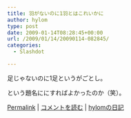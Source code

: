 ```yaml
---
title: 羽がないのに1羽とはこれいかに
author: hylom
type: post
date: 2009-01-14T08:28:45+00:00
url: /2009/01/14/20090114-082845/
categories:
  - Slashdot

---
```

足じゃないのに1足というがごとし。

という題名ににすればよかったのか（笑）。

  [Permalink][1] |   [コメントを読む][2] |   [hylomの日記][3]

 [1]: http://slashdot.jp/~hylom/journal/464336
 [2]: http://slashdot.jp/~hylom/journal/464336#acomments
 [3]: http://slashdot.jp/~hylom/journal/

